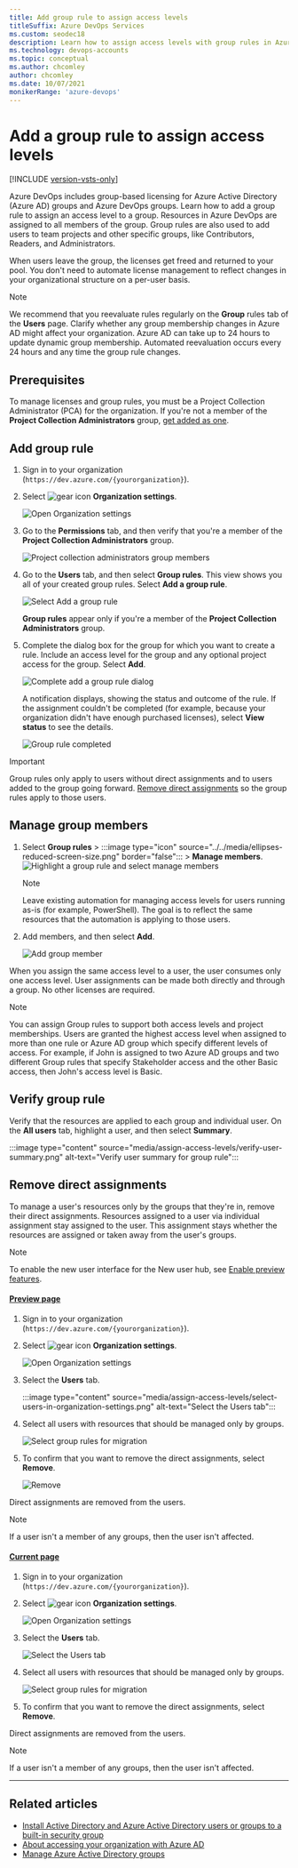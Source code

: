 ```yaml
---
title: Add group rule to assign access levels
titleSuffix: Azure DevOps Services
ms.custom: seodec18
description: Learn how to assign access levels with group rules in Azure Active Directory and Azure DevOps.
ms.technology: devops-accounts
ms.topic: conceptual
ms.author: chcomley
author: chcomley
ms.date: 10/07/2021
monikerRange: 'azure-devops'
---
```


# Add a group rule to assign access levels

[!INCLUDE [version-vsts-only](../../includes/version-vsts-only.md)]

Azure DevOps includes group-based licensing for Azure Active Directory (Azure AD) groups and Azure DevOps groups. Learn how to add a group rule to assign an access level to a group. Resources in Azure DevOps are assigned to all members of the group. Group rules are also used to add users to team projects and other specific groups, like Contributors, Readers, and Administrators.

When users leave the group, the licenses get freed and returned to your pool. You don't need to automate license management to reflect changes in your organizational structure on a per-user basis.

> [!NOTE]
> We recommend that you reevaluate rules regularly on the **Group** rules tab of the **Users** page. Clarify whether any group membership changes in Azure AD might affect your organization. Azure AD can take up to 24 hours to update dynamic group membership. Automated reevaluation occurs every 24 hours and any time the group rule changes.

## Prerequisites

To manage licenses and group rules, you must be a Project Collection Administrator (PCA) for the organization. If you're not a member of the **Project Collection Administrators** group, [get added as one](../../organizations/security/set-project-collection-level-permissions.md).

## Add group rule

1. Sign in to your organization (```https://dev.azure.com/{yourorganization}```).

2. Select ![gear icon](../../media/icons/gear-icon.png) **Organization settings**.

   ![Open Organization settings](../../media/settings/open-admin-settings-vert.png)

3. Go to the **Permissions** tab, and then verify that you're a member of the **Project Collection Administrators** group.

   ![Project collection administrators group members](media/assign-access-levels/project-collection-administrators-group-members-new.png)

4. Go to the **Users** tab, and then select **Group rules**. This view shows you all of your created group rules. Select **Add a group rule**.

   ![Select Add a group rule](media/manage-group-licensing/add-group-rule.png)

	**Group rules** appear only if you're a member of the **Project Collection Administrators** group.  

5. Complete the dialog box for the group for which you want to create a rule. Include an access level for the group and any optional project access for the group. Select **Add**.

   ![Complete add a group rule dialog](media/assign-access-levels/add-group-rule-dialog-new.png)

   A notification displays, showing the status and outcome of the rule. If the assignment couldn't be completed (for example, because your organization didn't have enough purchased licenses), select **View status** to see the details.

   ![Group rule completed](media/assign-access-levels/group-rule-completed-successfully.png)

> [!IMPORTANT]
> Group rules only apply to users without direct assignments and to users added to the group going forward. [Remove direct assignments](#remove-direct-assignments) so the group rules apply to those users.

## Manage group members

1. Select **Group rules** > :::image type="icon" source="../../media/ellipses-reduced-screen-size.png" border="false"::: > **Manage members**.
   ![Highlight a group rule and select manage members](media/migrate-to-group-based-resource-management/highlight-rule-choose-manage-members.png)

   > [!NOTE]
   > Leave existing automation for managing access levels for users running as-is (for example, PowerShell). The goal is to reflect the same resources that the automation is applying to those users.

2. Add members, and then select **Add**.

   ![Add group member](media/migrate-to-group-based-resource-management/add-group-members.png)

When you assign the same access level to a user, the user consumes only one access level. User assignments can be made both directly and through a group. No other licenses are required.

> [!NOTE]
> You can assign Group rules to support both access levels and project memberships. Users are granted the highest access level when assigned to more than one rule or Azure AD group which specify different levels of access.  For example, if John is assigned to two Azure AD groups and two different Group rules that specify Stakeholder access and the other Basic access, then John's access level is Basic. 

## Verify group rule

Verify that the resources are applied to each group and individual user. On the **All users** tab, highlight a user, and then select **Summary**.

:::image type="content" source="media/assign-access-levels/verify-user-summary.png" alt-text="Verify user summary for group rule":::

## Remove direct assignments

To manage a user's resources only by the groups that they're in, remove their direct assignments. Resources assigned to a user via individual assignment stay assigned to the user. This assignment stays whether the resources are assigned or taken away from the user's groups.

> [!NOTE]   
> To enable the new user interface for the New user hub, see [Enable preview features](../../project/navigation/preview-features.md).

#### [Preview page](#tab/preview-page) 

1. Sign in to your organization (```https://dev.azure.com/{yourorganization}```).

2. Select ![gear icon](../../media/icons/gear-icon.png) **Organization settings**.

   ![Open Organization settings](../../media/settings/open-admin-settings-vert.png)

3. Select the **Users** tab.

   :::image type="content" source="media/assign-access-levels/select-users-in-organization-settings.png" alt-text="Select the Users tab":::

4. Select all users with resources that should be managed only by groups.

   ![Select group rules for migration](media/remove-direct-assignments/choose-remove-direct-assignments-preview.png)

5. To confirm that you want to remove the direct assignments, select **Remove**.

   ![Remove](media/remove-direct-assignments/confirm-removal-of-direct-assignments.png)

Direct assignments are removed from the users.

> [!Note]
> If a user isn't a member of any groups, then the user isn't affected.

#### [Current page](#tab/current-page)

1. Sign in to your organization (```https://dev.azure.com/{yourorganization}```).

2. Select ![gear icon](../../media/icons/gear-icon.png) **Organization settings**.

   ![Open Organization settings](../../media/settings/open-admin-settings-vert.png)

3. Select the **Users** tab.

   ![Select the Users tab](media/remove-direct-assignments/users-tab-vert.png)

4. Select all users with resources that should be managed only by groups.

   ![Select group rules for migration](media/remove-direct-assignments/choose-remove-direct-assignments-vert.png)

5. To confirm that you want to remove the direct assignments, select **Remove**.

Direct assignments are removed from the users.

> [!Note]
> If a user isn't a member of any groups, then the user isn't affected.

* * *

## Related articles

* [Install Active Directory and Azure Active Directory users or groups to a built-in security group](../security/add-ad-aad-built-in-security-groups.md)
* [About accessing your organization with Azure AD](access-with-azure-ad.md)
* [Manage Azure Active Directory groups](manage-azure-active-directory-groups.md)


